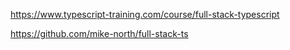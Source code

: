 https://www.typescript-training.com/course/full-stack-typescript

https://github.com/mike-north/full-stack-ts

